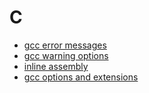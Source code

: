 # C
* [gcc error messages](http://coffeenix.net/data_repository/html/gcc-err.html)
* [gcc warning options](http://gcc.gnu.org/onlinedocs/gcc-4.4.5/gcc/Warning-Options.html)
* [inline assembly](http://balau82.wordpress.com/2011/05/17/inline-assembly-instructions-in-gcc)
* [gcc options and extensions](http://www.antoarts.com/the-most-useful-gcc-options-and-extensions/)
